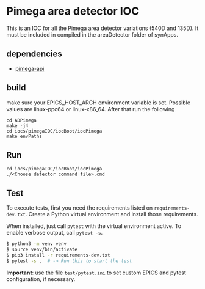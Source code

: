 # Pimega area detector IOC

This is an IOC for all the Pimega area detector variations (540D and 135D). It must be included in compiled in the areaDetector folder of synApps.

## dependencies
* [pimega-api](https://gitlab.cnpem.br/DET/pimega/pimega-api.git)

## build
make sure your EPICS_HOST_ARCH environment variable is set. Possible values are linux-ppc64 or linux-x86_64. After that run the following

```
cd ADPimega
make -j4
cd iocs/pimegaIOC/iocBoot/iocPimega
make envPaths
```

## Run
```
cd iocs/pimegaIOC/iocBoot/iocPimega
./<Choose detector command file>.cmd
```

## Test
To execute tests, first you need the requirements listed on `requirements-dev.txt`. Create a Python virtual environment and install those requirements.

When installed, just call `pytest` with the virtual environment active.
To enable verbose output, call `pytest -s`.

```bash
$ python3 -m venv venv
$ source venv/bin/activate
$ pip3 install -r requirements-dev.txt
$ pytest -s .  # -> Run this to start the test
```

__Important__: use the file `test/pytest.ini` to set custom EPICS and pytest configuration, if necessary.

